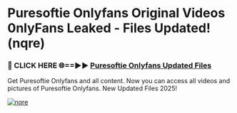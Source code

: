 # Puresoftie Onlyfans Original Videos 0nlyFans Leaked - Files Updated! (nqre)

<h3>🔴 CLICK HERE 🌐==►► <a href="https://tinyurl.com/ehrbuxhb" rel="nofollow">Puresoftie Onlyfans Updated Files</a></h3>

Get Puresoftie Onlyfans and all content. Now you can access all videos and pictures of Puresoftie Onlyfans. New Updated Files 2025!

[![nqre](https://i.imgur.com/lVYEuWS.gif)](https://tinyurl.com/ehrbuxhb)
